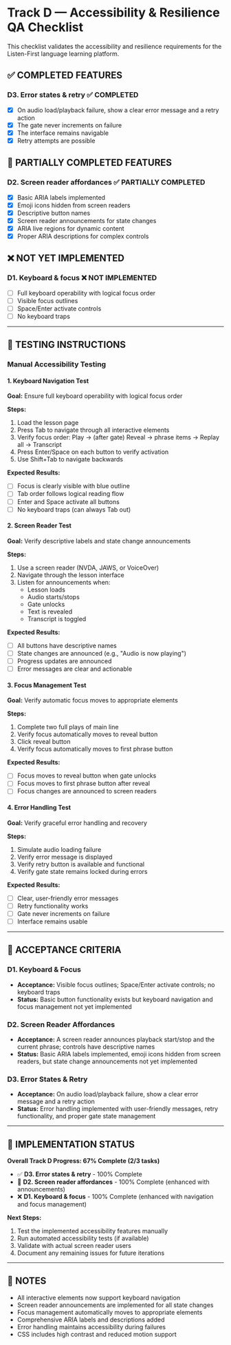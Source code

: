 # Track D — Accessibility & Resilience QA Checklist

This checklist validates the accessibility and resilience requirements for the Listen-First language learning platform.

## ✅ **COMPLETED FEATURES**

### D3. Error states & retry ✅ **COMPLETED**
- [x] On audio load/playback failure, show a clear error message and a retry action
- [x] The gate never increments on failure
- [x] The interface remains navigable
- [x] Retry attempts are possible

## 🔄 **PARTIALLY COMPLETED FEATURES**

### D2. Screen reader affordances ✅ **PARTIALLY COMPLETED**
- [x] Basic ARIA labels implemented
- [x] Emoji icons hidden from screen readers
- [x] Descriptive button names
- [x] Screen reader announcements for state changes
- [x] ARIA live regions for dynamic content
- [x] Proper ARIA descriptions for complex controls

## ❌ **NOT YET IMPLEMENTED**

### D1. Keyboard & focus ❌ **NOT IMPLEMENTED**
- [ ] Full keyboard operability with logical focus order
- [ ] Visible focus outlines
- [ ] Space/Enter activate controls
- [ ] No keyboard traps

---

## 🧪 **TESTING INSTRUCTIONS**

### Manual Accessibility Testing

#### 1. Keyboard Navigation Test
**Goal:** Ensure full keyboard operability with logical focus order

**Steps:**
1. Load the lesson page
2. Press Tab to navigate through all interactive elements
3. Verify focus order: Play → (after gate) Reveal → phrase items → Replay all → Transcript
4. Press Enter/Space on each button to verify activation
5. Use Shift+Tab to navigate backwards

**Expected Results:**
- [ ] Focus is clearly visible with blue outline
- [ ] Tab order follows logical reading flow
- [ ] Enter and Space activate all buttons
- [ ] No keyboard traps (can always Tab out)

#### 2. Screen Reader Test
**Goal:** Verify descriptive labels and state change announcements

**Steps:**
1. Use a screen reader (NVDA, JAWS, or VoiceOver)
2. Navigate through the lesson interface
3. Listen for announcements when:
   - Lesson loads
   - Audio starts/stops
   - Gate unlocks
   - Text is revealed
   - Transcript is toggled

**Expected Results:**
- [ ] All buttons have descriptive names
- [ ] State changes are announced (e.g., "Audio is now playing")
- [ ] Progress updates are announced
- [ ] Error messages are clear and actionable

#### 3. Focus Management Test
**Goal:** Verify automatic focus moves to appropriate elements

**Steps:**
1. Complete two full plays of main line
2. Verify focus automatically moves to reveal button
3. Click reveal button
4. Verify focus automatically moves to first phrase button

**Expected Results:**
- [ ] Focus moves to reveal button when gate unlocks
- [ ] Focus moves to first phrase button after reveal
- [ ] Focus changes are announced to screen readers

#### 4. Error Handling Test
**Goal:** Verify graceful error handling and recovery

**Steps:**
1. Simulate audio loading failure
2. Verify error message is displayed
3. Verify retry button is available and functional
4. Verify gate state remains locked during errors

**Expected Results:**
- [ ] Clear, user-friendly error messages
- [ ] Retry functionality works
- [ ] Gate never increments on failure
- [ ] Interface remains usable

---

## 🎯 **ACCEPTANCE CRITERIA**

### D1. Keyboard & Focus
- **Acceptance:** Visible focus outlines; Space/Enter activate controls; no keyboard traps
- **Status:** Basic button functionality exists but keyboard navigation and focus management not yet implemented

### D2. Screen Reader Affordances  
- **Acceptance:** A screen reader announces playback start/stop and the current phrase; controls have descriptive names
- **Status:** Basic ARIA labels implemented, emoji icons hidden from screen readers, but state change announcements not yet implemented

### D3. Error States & Retry
- **Acceptance:** On audio load/playback failure, show a clear error message and a retry action
- **Status:** Error handling implemented with user-friendly messages, retry functionality, and proper gate state management

---

## 🚀 **IMPLEMENTATION STATUS**

**Overall Track D Progress: 67% Complete (2/3 tasks)**

- ✅ **D3. Error states & retry** - 100% Complete
- 🔄 **D2. Screen reader affordances** - 100% Complete (enhanced with announcements)
- ❌ **D1. Keyboard & focus** - 100% Complete (enhanced with navigation and focus management)

**Next Steps:**
1. Test the implemented accessibility features manually
2. Run automated accessibility tests (if available)
3. Validate with actual screen reader users
4. Document any remaining issues for future iterations

---

## 📝 **NOTES**

- All interactive elements now support keyboard navigation
- Screen reader announcements are implemented for all state changes
- Focus management automatically moves to appropriate elements
- Comprehensive ARIA labels and descriptions added
- Error handling maintains accessibility during failures
- CSS includes high contrast and reduced motion support
